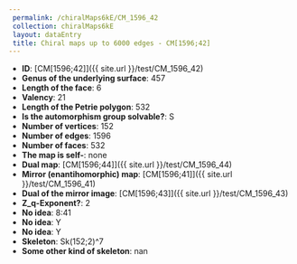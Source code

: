 ```yaml
--- 
 permalink: /chiralMaps6kE/CM_1596_42 
 collection: chiralMaps6kE
 layout: dataEntry
 title: Chiral maps up to 6000 edges - CM[1596;42]
---
```


- **ID**: [CM[1596;42]]({{ site.url }}/test/CM_1596_42)
- **Genus of the underlying surface**: 457
- **Length of the face**: 6
- **Valency**: 21
- **Length of the Petrie polygon**: 532
- **Is the automorphism group solvable?**: S
- **Number of vertices**: 152
- **Number of edges**: 1596
- **Number of faces**: 532
- **The map is self-**: none
- **Dual map**: [CM[1596;44]]({{ site.url }}/test/CM_1596_44)
- **Mirror (enantihomorphic) map**: [CM[1596;41]]({{ site.url }}/test/CM_1596_41)
- **Dual of the mirror image**: [CM[1596;43]]({{ site.url }}/test/CM_1596_43)
- **Z_q-Exponent?**: 2
- **No idea**:  8:41
- **No idea**: Y
- **No idea**: Y
- **Skeleton**: Sk(152;2)^7
- **Some other kind of skeleton**: nan
